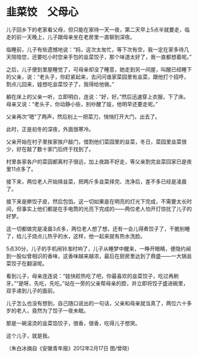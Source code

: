 # 韭菜饺　父母心

儿子回乡下的老家看父母，但只能在家待一天一夜，第二天早上5点半就要走，临走的前一天晚上，儿子跟母亲坐在老房里一直聊到深夜。 

临睡前，儿子有些遗憾地说：“妈，这次太匆忙，等下次有空，我一定在家多待几天陪陪您，还要吃小时您亲手包的韭菜饺子，那个味道太好了，我一直都想着呢。” 

之后，儿子便到里屋睡觉了，可母亲却没了睡意，她走到另一间屋，叫醒已经睡下的父亲，说：“老头子，你赶紧起来，去问问谁家菜园里有韭菜，跟他打个招呼，割点儿回来，娃想吃韭菜饺子了，我得给他做。” 

躺在床上的父亲一听，立即明白，连说：“好，好。”然后迅速穿上衣服，下了床。母亲又说：“老头子，你动静小些，别吵醒了娃，他明早还要走呢。” 

父亲再次“嗯”了两声，然后别上一把菜刀，悄悄打开大门，出去了。 

此时，正是初冬的深夜，外面很寒冷。 

父亲开始在村子里挨家挨户敲门，借割他们菜园里的韭菜，冬日，菜园里韭菜很少，好在敲了数十家门后终于找到了。 

村里各家各户的菜园都离村子很远，加上夜路不好走，等父亲割完韭菜回家已是夜里11点多了。 

接下来，两位老人开始择韭菜，把两斤多韭菜择完、洗净后，差不多已经是凌晨了。 

接下来是擀饺子皮，然后包馅。这一切如果是在明亮的灯光下完成，不需要太长时间，但事实上他们都是在手电筒的光亮下完成的——两位老人怕开灯惊扰了儿子的好梦。 

这一切都做完是凌晨3点多，两位老人想了想，还有一会儿得煮饺子了，干脆别睡了，给儿子烧点儿热乎的水，这样，他一起来就有热水洗脸。 

5点30分，儿子的手机闹铃准时响了，儿子从睡梦中醒来，一睁开眼睛，便隐约闻到一股似曾相识的香味，这香味越来越浓，最后在厨房里达到了鼎盛——一大锅韭菜饺子在翻滚呢。 

看到儿子，母亲连连说：“娃快趁热吃了吧，你最喜欢的韭菜饺子，吃过再刷牙。”“是呀，先吃，先吃。”站在一旁的父亲帮母亲的腔，并立即将饺子盛进碗里，双手递到儿子的面前。 

儿子怎么也没有想到，自己随口说出的一句话，父亲和母亲就当真了，两位六十多岁的老人，竟然为了饺子一夜未眠。 

那是一碗滚烫的韭菜馅饺子，很香，很香，吃得儿子想哭。 

这个儿子，就是我。 

（朱白冰摘自《安徽青年报》2012年2月17日 图/曾晓）